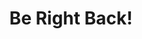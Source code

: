 ---
title: Be Right Back!
url: https://julienaismith.com/app/
description: An app which aids in training dogs with separation anxiety
images: 
  - /images/code/brb1.jpg
  - /images/code/brb2.png
  - /images/code/brb3.png
  - /images/code/brb4.png
  - /images/code/brb5.png
---